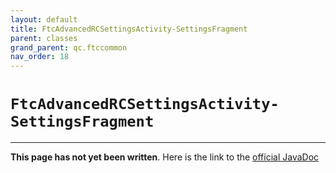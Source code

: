 ```yaml
---
layout: default
title: FtcAdvancedRCSettingsActivity-SettingsFragment
parent: classes
grand_parent: qc.ftccommon
nav_order: 18
---
```

# `FtcAdvancedRCSettingsActivity-SettingsFragment`
---
**This page has not yet been written**. Here is the link to the [official JavaDoc](https://ftctechnh.github.io/ftc_app/doc/javadoc/com/qualcomm/ftccommon/FtcAdvancedRCSettingsActivity.SettingsFragment.html)
        